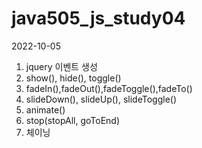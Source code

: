 # java505_js_study04

2022-10-05
  1. jquery 이벤트 생성
  2. show(), hide(), toggle()
  3. fadeIn(),fadeOut(),fadeToggle(),fadeTo()
  4. slideDown(), slideUp(), slideToggle()
  5. animate()
  6. stop(stopAll, goToEnd)
  7. 체이닝

